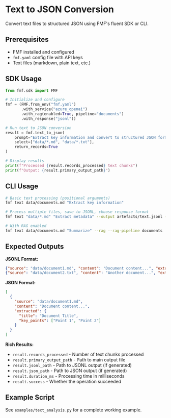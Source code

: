 # Text to JSON Conversion

Convert text files to structured JSON using FMF's fluent SDK or CLI.

## Prerequisites

- FMF installed and configured
- `fmf.yaml` config file with API keys
- Text files (markdown, plain text, etc.)

## SDK Usage

```python
from fmf.sdk import FMF

# Initialize and configure
fmf = (FMF.from_env("fmf.yaml")
       .with_service("azure_openai")
       .with_rag(enabled=True, pipeline="documents")
       .with_response("jsonl"))

# Run text to JSON conversion
result = fmf.text_to_json(
    prompt="Extract key information and convert to structured JSON format",
    select=["data/*.md", "data/*.txt"],
    return_records=True
)

# Display results
print(f"Processed {result.records_processed} text chunks")
print(f"Output: {result.primary_output_path}")
```

## CLI Usage

```bash
# Basic text processing (positional arguments)
fmf text data/documents.md "Extract key information"

# Process multiple files, save to JSONL, choose response format
fmf text "data/*.md" "Extract metadata" --output artefacts/text.jsonl --response jsonl

# With RAG enabled
fmf text data/documents.md "Summarize" --rag --rag-pipeline documents
```

## Expected Outputs

**JSONL Format:**
```json
{"source": "data/document1.md", "content": "Document content...", "extracted": {"title": "Document Title", "key_points": ["Point 1", "Point 2"]}}
{"source": "data/document2.txt", "content": "Another document...", "extracted": {"summary": "Brief summary", "topics": ["Topic A", "Topic B"]}}
```

**JSON Format:**
```json
[
  {
    "source": "data/document1.md",
    "content": "Document content...",
    "extracted": {
      "title": "Document Title",
      "key_points": ["Point 1", "Point 2"]
    }
  }
]
```

**Rich Results:**
- `result.records_processed` - Number of text chunks processed
- `result.primary_output_path` - Path to main output file
- `result.jsonl_path` - Path to JSONL output (if generated)
- `result.json_path` - Path to JSON output (if generated)
- `result.duration_ms` - Processing time in milliseconds
- `result.success` - Whether the operation succeeded

## Example Script

See `examples/text_analysis.py` for a complete working example.
